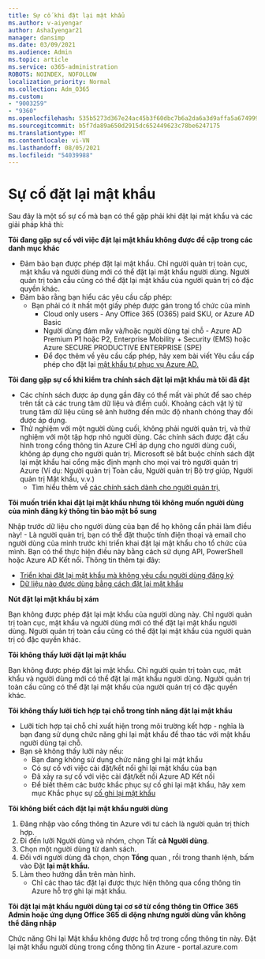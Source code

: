 ```yaml
---
title: Sự cố khi đặt lại mật khẩu
ms.author: v-aiyengar
author: AshaIyengar21
manager: dansimp
ms.date: 03/09/2021
ms.audience: Admin
ms.topic: article
ms.service: o365-administration
ROBOTS: NOINDEX, NOFOLLOW
localization_priority: Normal
ms.collection: Adm_O365
ms.custom:
- "9003259"
- "9360"
ms.openlocfilehash: 535b5273d367e24ac45b3f60dbc7b6a2da6a3d9affa5a67499989d19a1904768
ms.sourcegitcommit: b5f7da89a650d2915dc652449623c78be6247175
ms.translationtype: MT
ms.contentlocale: vi-VN
ms.lasthandoff: 08/05/2021
ms.locfileid: "54039988"
---
```

# <a name="problems-resetting-password"></a>Sự cố đặt lại mật khẩu

Sau đây là một số sự cố mà bạn có thể gặp phải khi đặt lại mật khẩu và các giải pháp khả thi:

**Tôi đang gặp sự cố với việc đặt lại mật khẩu không được đề cập trong các danh mục khác**

- Đảm bảo bạn được phép đặt lại mật khẩu. Chỉ người quản trị toàn cục, mật khẩu và người dùng mới có thể đặt lại mật khẩu người dùng. Người quản trị toàn cầu cũng có thể đặt lại mật khẩu của người quản trị có đặc quyền khác.
- Đảm bảo rằng bạn hiểu các yêu cầu cấp phép:
    - Bạn phải có ít nhất một giấy phép được gán trong tổ chức của mình
        - Cloud only users - Any Office 365 (O365) paid SKU, or Azure AD Basic
        - Người dùng đám mây và/hoặc người dùng tại chỗ - Azure AD Premium P1 hoặc P2, Enterprise Mobility + Security (EMS) hoặc Azure SECURE PRODUCTIVE ENTERPRISE (SPE)
        - Để đọc thêm về yêu cầu cấp phép, hãy xem bài viết Yêu cầu cấp phép cho đặt lại [mật khẩu tự phục vụ Azure AD.](https://docs.microsoft.com/azure/active-directory/active-directory-passwords-licensing?WT.mc_id=Portal-Microsoft_Azure_Support)

**Tôi đang gặp sự cố khi kiểm tra chính sách đặt lại mật khẩu mà tôi đã đặt**

- Các chính sách được áp dụng gần đây có thể mất vài phút để sao chép trên tất cả các trung tâm dữ liệu và điểm cuối. Khoảng cách vật lý từ trung tâm dữ liệu cũng sẽ ảnh hưởng đến mức độ nhanh chóng thay đổi được áp dụng.
- Thử nghiệm với một người dùng cuối, không phải người quản trị, và thử nghiệm với một tập hợp nhỏ người dùng. Các chính sách được đặt cấu hình trong cổng thông tin Azure CHỈ áp dụng cho người dùng cuối, không áp dụng cho người quản trị. Microsoft sẽ bắt buộc chính sách đặt lại mật khẩu hai cổng mặc định mạnh cho mọi vai trò người quản trị Azure (Ví dụ: Người quản trị Toàn cầu, Người quản trị Bộ trợ giúp, Người quản trị Mật khẩu, v.v.)
    - Tìm hiểu thêm về [các chính sách dành cho người quản trị.](https://docs.microsoft.com/azure/active-directory/active-directory-passwords-policy?WT.mc_id=Portal-Microsoft_Azure_Support#administrator-password-policy-differences)

**Tôi muốn triển khai đặt lại mật khẩu nhưng tôi không muốn người dùng của mình đăng ký thông tin bảo mật bổ sung**

Nhập trước dữ liệu cho người dùng của bạn để họ không cần phải làm điều này! - Là người quản trị, bạn có thể đặt thuộc tính điện thoại và email cho người dùng của mình trước khi triển khai đặt lại mật khẩu cho tổ chức của mình. Bạn có thể thực hiện điều này bằng cách sử dụng API, PowerShell hoặc Azure AD Kết nối. Thông tin thêm tại đây:
- [Triển khai đặt lại mật khẩu mà không yêu cầu người dùng đăng ký](https://docs.microsoft.com/azure/active-directory/active-directory-passwords-policy?WT.mc_id=Portal-Microsoft_Azure_Support#administrator-password-policy-differences)
- [Dữ liệu nào được dùng bằng cách đặt lại mật khẩu](https://docs.microsoft.com/azure/active-directory/active-directory-passwords-data?WT.mc_id=Portal-Microsoft_Azure_Support)

**Nút đặt lại mật khẩu bị xám**

Bạn không được phép đặt lại mật khẩu của người dùng này. Chỉ người quản trị toàn cục, mật khẩu và người dùng mới có thể đặt lại mật khẩu người dùng. Người quản trị toàn cầu cũng có thể đặt lại mật khẩu của người quản trị có đặc quyền khác.

**Tôi không thấy lưỡi đặt lại mật khẩu**

Bạn không được phép đặt lại mật khẩu. Chỉ người quản trị toàn cục, mật khẩu và người dùng mới có thể đặt lại mật khẩu người dùng. Người quản trị toàn cầu cũng có thể đặt lại mật khẩu của người quản trị có đặc quyền khác.

**Tôi không thấy lưỡi tích hợp tại chỗ trong tính năng đặt lại mật khẩu**

- Lưỡi tích hợp tại chỗ chỉ xuất hiện trong môi trường kết hợp - nghĩa là bạn đang sử dụng chức năng ghi lại mật khẩu để thao tác với mật khẩu người dùng tại chỗ.
- Bạn sẽ không thấy lưỡi này nếu:
    - Bạn đang không sử dụng chức năng ghi lại mật khẩu
    - Có sự cố với việc cài đặt/kết nối ghi lại mật khẩu của bạn
    - Đã xảy ra sự cố với việc cài đặt/kết nối Azure AD Kết nối
    - Để biết thêm các bước khắc phục sự cố ghi lại mật khẩu, hãy xem mục Khắc phục sự [cố ghi lại mật khẩu](https://docs.microsoft.com/azure/active-directory/active-directory-passwords-data?WT.mc_id=Portal-Microsoft_Azure_Support)

**Tôi không biết cách đặt lại mật khẩu người dùng**

1. Đăng nhập vào cổng thông tin Azure với tư cách là người quản trị thích hợp.
1. Đi đến lưỡi Người dùng và nhóm, chọn Tất **cả Người dùng**.
1. Chọn một người dùng từ danh sách.
1. Đối với người dùng đã chọn, chọn **Tổng** quan , rồi trong thanh lệnh, bấm vào Đặt **lại mật khẩu.**
1. Làm theo hướng dẫn trên màn hình.
    - Chỉ các thao tác đặt lại được thực hiện thông qua cổng thông tin Azure hỗ trợ ghi lại mật khẩu.

**Tôi đặt lại mật khẩu người dùng tại cơ sở từ cổng thông tin Office 365 Admin hoặc ứng dụng Office 365 di động nhưng người dùng vẫn không thể đăng nhập**

Chức năng Ghi lại Mật khẩu không được hỗ trợ trong cổng thông tin này. Đặt lại mật khẩu người dùng trong cổng thông tin Azure - portal.azure.com

